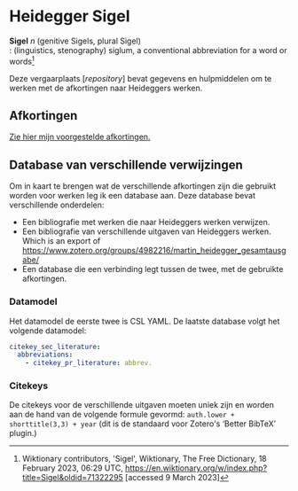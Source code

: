 # Heidegger Sigel

**Sigel** *n* (genitive Sigels, plural Sigel)  
: (linguistics, stenography) siglum, a conventional abbreviation for a word or words[^1]

Deze vergaarplaats \[*repository*\] bevat gegevens en hulpmiddelen om te werken met de afkortingen naar Heideggers werken.

[^1]: Wiktionary contributors, 'Sigel', Wiktionary, The Free Dictionary, 18 February 2023, 06:29 UTC, <https://en.wiktionary.org/w/index.php?title=Sigel&oldid=71322295> [accessed 9 March 2023] 

## Afkortingen

[Zie hier mijn voorgestelde afkortingen.](Sigel.md)

## Database van verschillende verwijzingen

Om in kaart te brengen wat de verschillende afkortingen zijn die gebruikt worden voor werken leg ik een database aan. Deze database bevat verschillende onderdelen:

- Een bibliografie met werken die naar Heideggers werken verwijzen.
- Een bibliografie van verschillende uitgaven van Heideggers werken. Which is an export of https://www.zotero.org/groups/4982216/martin_heidegger_gesamtausgabe/
- Een database die een verbinding legt tussen de twee, met de gebruikte afkortingen.

### Datamodel

Het datamodel de eerste twee is CSL YAML. De laatste database volgt het volgende datamodel:
```yaml
citekey_sec_literature:
  abbreviations:
    - citekey_pr_literature: abbrev.
```

### Citekeys

De citekeys voor de verschillende uitgaven moeten uniek zijn en worden aan de hand van de volgende formule gevormd: `auth.lower + shorttitle(3,3) + year` (dit is de standaard voor Zotero's ‘Better BibTeX’ plugin.)
